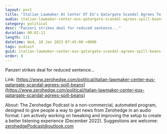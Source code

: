 ```yaml
---
layout: post
title: "Italian Lawmaker At Center Of EU's Qatargate Scandal Agrees To Spill Beans"
audio: italian-lawmaker-center-eus-qatargate-scandal-agrees-spill-beans-0
category: political
desc: "Panzeri strikes deal for reduced sentence..."
duration: 00:02:11
length: 131
datetime: Wed, 18 Jan 2023 07:45:00 +0000
tags: podcast
guid: italian-lawmaker-center-eus-qatargate-scandal-agrees-spill-beans-0
order: 0
---
```

Panzeri strikes deal for reduced sentence...

Link: [https://www.zerohedge.com/political/italian-lawmaker-center-eus-qatargate-scandal-agrees-spill-beans](https://www.zerohedge.com/political/italian-lawmaker-center-eus-qatargate-scandal-agrees-spill-beans)

About: The Zerohedge Podcast is a non-commercial, automated program, designed to give people a way to get news from Zerohedge in an audio format.  I am actively working on tweaking and improving the setup to create a better listening experience (December 2022).  Suggestions are welcome: [zerohedgePodcast@outlook.com](mailto:zerohedgePodcast@outlook.com)